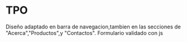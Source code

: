 # TPO
Diseño adaptado en barra de navegacion,tambien en las secciones de "Acerca","Productos",y "Contactos". Formulario validado con js

